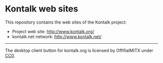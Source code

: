 Kontalk web sites
=================

This repository contains the web sites of the Kontalk project:

* Project web site: http://www.kontalk.org/
* kontalk.net network: http://www.kontalk.net/

---

The desktop client button for kontalk.org is licensed by OffifialMITX under [CC0](https://wiki.creativecommons.org/wiki/CC0).
